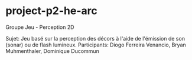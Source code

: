 # project-p2-he-arc


Groupe Jeu - Perception 2D

Sujet: Jeu basé sur la perception des décors à l'aide de l'émission de son (sonar) ou de flash lumineux. Participants: Diogo Ferreira Venancio, Bryan Muhmenthaler, Dominique Ducommun
